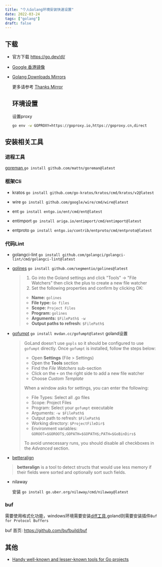 ```yaml
---
title: "个人Golang环境安装快速设置"
date: 2022-03-24
tags: ["golang"]
draft: false
---
```


## 下载

- 官方下载  https://go.dev/dl/

- [Google 香港镜像](https://golang.google.cn/dl/)

- [Golang Downloads Mirrors](https://gomirrors.org)

  更多请参考 [Thanks Mirror](https://github.com/eryajf/Thanks-Mirror#golang)


  ## 环境设置

  设置proxy

  ```bash
  go env -w GOPROXY=https://goproxy.io,https://goproxy.cn,direct
  ```

## 安装相关工具
### 进程工具

[goreman ](https://github.com/mattn/goreman)`go install github.com/mattn/goreman@latest`

### 框架Cli

- kratos `go install github.com/go-kratos/kratos/cmd/kratos/v2@latest`
- wire `go install github.com/google/wire/cmd/wire@latest`
- ent `go install entgo.io/ent/cmd/ent@latest`

- entimport `go install ariga.io/entimport/cmd/entimport@latest`

- entproto `go install entgo.io/contrib/entproto/cmd/entproto@latest`
### 代码Lint
- golangci-lint `go install github.com/golangci/golangci-lint/cmd/golangci-lint@latest`

- [golines](https://github.com/segmentio/golines) `go install github.com/segmentio/golines@latest`

  > 1. Go into the Goland settings and click "Tools" -> "File Watchers" then click the plus to create a new file watcher
  > 2. Set the following properties and confirm by clicking OK:
  >
  > - **Name:** `golines`
  > - **File type:** `Go files`
  > - **Scope:** `Project Files`
  > - **Program:** `golines`
  > - **Arguments:** `$FilePath$ -w`
  > - **Output paths to refresh:** `$FilePath$`

- [gofumpt](https://github.com/mvdan/gofumpt) `go install mvdan.cc/gofumpt@latest` goland设置

  >GoLand doesn't use `gopls` so it should be configured to use `gofumpt` directly. Once `gofumpt` is installed, follow the steps below:
  >
  >- Open **Settings** (File > Settings)
  >- Open the **Tools** section
  >- Find the *File Watchers* sub-section
  >- Click on the `+` on the right side to add a new file watcher
  >- Choose *Custom Template*
  >
  >When a window asks for settings, you can enter the following:
  >
  >- File Types: Select all .go files
  >- Scope: Project Files
  >- Program: Select your `gofumpt` executable
  >- Arguments: `-w $FilePath$`
  >- Output path to refresh: `$FilePath$`
  >- Working directory: `$ProjectFileDir$`
  >- Environment variables: `GOROOT=$GOROOT$;GOPATH=$GOPATH$;PATH=$GoBinDirs$`
  >
  >To avoid unnecessary runs, you should disable all checkboxes in the *Advanced* section.
- [betteralign](https://github.com/dkorunic/betteralign)
> **betteralign**  is a tool to detect structs that would use less memory if their fields were sorted and optionally sort such fields.

+ nilaway

  安装 `go install go.uber.org/nilaway/cmd/nilaway@latest`

### buf

  需要使用格式化功能，windows环境需要安装[diff工具](https://gnuwin32.sourceforge.net/packages/diffutils.htm),goland则需要安装插件`Buf for Protocol Buffers`

buf 首页: https://github.com/bufbuild/buf

## 其他

-  [Handy well-known and lesser-known tools for Go projects](https://github.com/nikolaydubina/go-recipes)

